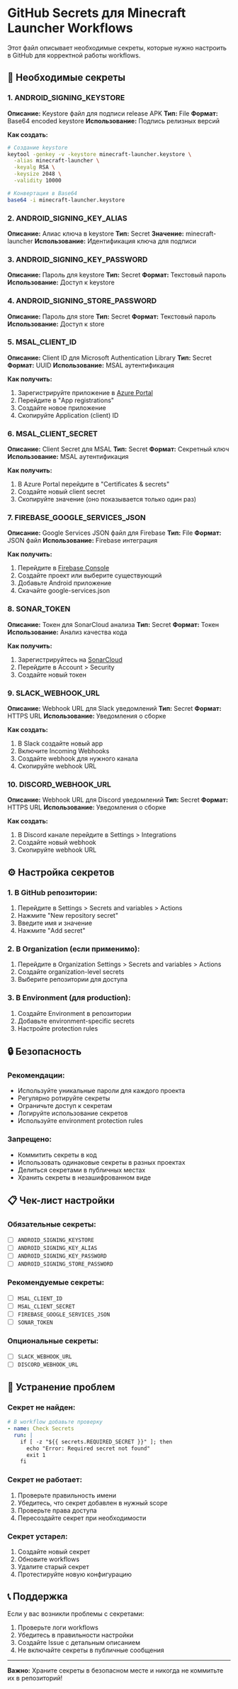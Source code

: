# GitHub Secrets для Minecraft Launcher Workflows

Этот файл описывает необходимые секреты, которые нужно настроить в GitHub для корректной работы workflows.

## 🔐 Необходимые секреты

### 1. **ANDROID_SIGNING_KEYSTORE**
**Описание:** Keystore файл для подписи release APK
**Тип:** File
**Формат:** Base64 encoded keystore
**Использование:** Подпись релизных версий

**Как создать:**
```bash
# Создание keystore
keytool -genkey -v -keystore minecraft-launcher.keystore \
  -alias minecraft-launcher \
  -keyalg RSA \
  -keysize 2048 \
  -validity 10000

# Конвертация в Base64
base64 -i minecraft-launcher.keystore
```

### 2. **ANDROID_SIGNING_KEY_ALIAS**
**Описание:** Алиас ключа в keystore
**Тип:** Secret
**Значение:** minecraft-launcher
**Использование:** Идентификация ключа для подписи

### 3. **ANDROID_SIGNING_KEY_PASSWORD**
**Описание:** Пароль для keystore
**Тип:** Secret
**Формат:** Текстовый пароль
**Использование:** Доступ к keystore

### 4. **ANDROID_SIGNING_STORE_PASSWORD**
**Описание:** Пароль для store
**Тип:** Secret
**Формат:** Текстовый пароль
**Использование:** Доступ к store

### 5. **MSAL_CLIENT_ID**
**Описание:** Client ID для Microsoft Authentication Library
**Тип:** Secret
**Формат:** UUID
**Использование:** MSAL аутентификация

**Как получить:**
1. Зарегистрируйте приложение в [Azure Portal](https://portal.azure.com)
2. Перейдите в "App registrations"
3. Создайте новое приложение
4. Скопируйте Application (client) ID

### 6. **MSAL_CLIENT_SECRET**
**Описание:** Client Secret для MSAL
**Тип:** Secret
**Формат:** Секретный ключ
**Использование:** MSAL аутентификация

**Как получить:**
1. В Azure Portal перейдите в "Certificates & secrets"
2. Создайте новый client secret
3. Скопируйте значение (оно показывается только один раз)

### 7. **FIREBASE_GOOGLE_SERVICES_JSON**
**Описание:** Google Services JSON файл для Firebase
**Тип:** File
**Формат:** JSON файл
**Использование:** Firebase интеграция

**Как получить:**
1. Перейдите в [Firebase Console](https://console.firebase.google.com)
2. Создайте проект или выберите существующий
3. Добавьте Android приложение
4. Скачайте google-services.json

### 8. **SONAR_TOKEN**
**Описание:** Токен для SonarCloud анализа
**Тип:** Secret
**Формат:** Токен
**Использование:** Анализ качества кода

**Как получить:**
1. Зарегистрируйтесь на [SonarCloud](https://sonarcloud.io)
2. Перейдите в Account > Security
3. Создайте новый токен

### 9. **SLACK_WEBHOOK_URL**
**Описание:** Webhook URL для Slack уведомлений
**Тип:** Secret
**Формат:** HTTPS URL
**Использование:** Уведомления о сборке

**Как создать:**
1. В Slack создайте новый app
2. Включите Incoming Webhooks
3. Создайте webhook для нужного канала
4. Скопируйте webhook URL

### 10. **DISCORD_WEBHOOK_URL**
**Описание:** Webhook URL для Discord уведомлений
**Тип:** Secret
**Формат:** HTTPS URL
**Использование:** Уведомления о сборке

**Как создать:**
1. В Discord канале перейдите в Settings > Integrations
2. Создайте новый webhook
3. Скопируйте webhook URL

## ⚙️ Настройка секретов

### 1. **В GitHub репозитории:**
1. Перейдите в Settings > Secrets and variables > Actions
2. Нажмите "New repository secret"
3. Введите имя и значение
4. Нажмите "Add secret"

### 2. **В Organization (если применимо):**
1. Перейдите в Organization Settings > Secrets and variables > Actions
2. Создайте organization-level secrets
3. Выберите репозитории для доступа

### 3. **В Environment (для production):**
1. Создайте Environment в репозитории
2. Добавьте environment-specific secrets
3. Настройте protection rules

## 🔒 Безопасность

### **Рекомендации:**
- Используйте уникальные пароли для каждого проекта
- Регулярно ротируйте секреты
- Ограничьте доступ к секретам
- Логируйте использование секретов
- Используйте environment protection rules

### **Запрещено:**
- Коммитить секреты в код
- Использовать одинаковые секреты в разных проектах
- Делиться секретами в публичных местах
- Хранить секреты в незашифрованном виде

## 📋 Чек-лист настройки

### **Обязательные секреты:**
- [ ] `ANDROID_SIGNING_KEYSTORE`
- [ ] `ANDROID_SIGNING_KEY_ALIAS`
- [ ] `ANDROID_SIGNING_KEY_PASSWORD`
- [ ] `ANDROID_SIGNING_STORE_PASSWORD`

### **Рекомендуемые секреты:**
- [ ] `MSAL_CLIENT_ID`
- [ ] `MSAL_CLIENT_SECRET`
- [ ] `FIREBASE_GOOGLE_SERVICES_JSON`
- [ ] `SONAR_TOKEN`

### **Опциональные секреты:**
- [ ] `SLACK_WEBHOOK_URL`
- [ ] `DISCORD_WEBHOOK_URL`

## 🚨 Устранение проблем

### **Секрет не найден:**
```yaml
# В workflow добавьте проверку
- name: Check Secrets
  run: |
    if [ -z "${{ secrets.REQUIRED_SECRET }}" ]; then
      echo "Error: Required secret not found"
      exit 1
    fi
```

### **Секрет не работает:**
1. Проверьте правильность имени
2. Убедитесь, что секрет добавлен в нужный scope
3. Проверьте права доступа
4. Пересоздайте секрет при необходимости

### **Секрет устарел:**
1. Создайте новый секрет
2. Обновите workflows
3. Удалите старый секрет
4. Протестируйте новую конфигурацию

## 📞 Поддержка

Если у вас возникли проблемы с секретами:
1. Проверьте логи workflows
2. Убедитесь в правильности настройки
3. Создайте Issue с детальным описанием
4. Не включайте секреты в публичные сообщения

---

**Важно:** Храните секреты в безопасном месте и никогда не коммитьте их в репозиторий!